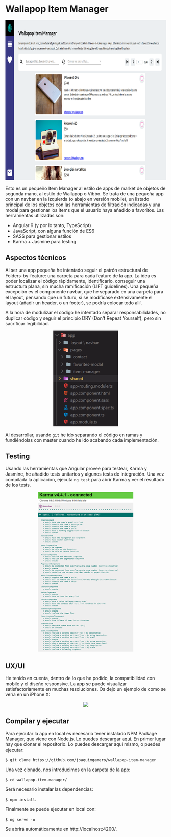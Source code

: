 # Wallapop Item Manager

<p align="center">
  <img src="https://raw.githubusercontent.com/joaquimgamero/joaquimgamero.github.io/master/img/app.png" height="500">
</p>

Esto es un pequeño Item Manager al estilo de apps de market de objetos de segunda mano, al estilo de Wallapop o Vibbo. Se trata de una pequeña app con un navbar en la izquierda (o abajo en versión mobile), un listado principal de los objetos con las herramientas de filtración indicadas y una modal para gestionar los items que el usuario haya añadido a favoritos. Las herramientas utilizadas son:

* Angular 9 (y por lo tanto, TypeScript)
* JavaScript, con alguna función de ES6
* SASS para gestionar estilos
* Karma + Jasmine para testing

## Aspectos técnicos

Al ser una app pequeña he intentado seguir el patrón estructural de Folders-by-feature: una carpeta para cada feature de la app. La idea es poder localizar el código rápidamente, identificarlo, conseguir una estructura plana, sin mucha ramificación (LIFT guidelines). Una pequeña excepción es el componente navbar, que he separado en una carpeta para el layout, pensando que un futuro, si se modificase extensivamente el layout (añadir un header, o un footer), se podría colocar todo allí.

A la hora de modulizar el código he intentado separar responsabilidades, no duplicar código y seguir el principio DRY (Don't Repeat Yourself), pero sin sacrificar legibilidad.

<p align="center">
  <img src="https://raw.githubusercontent.com/joaquimgamero/joaquimgamero.github.io/master/img/estructura.png" height="300">
</p>

Al desarrollar, usando `git` he ido separando el código en ramas y fundiéndolas con master cuando he ido acabando cada implementación.

## Testing

Usando las herramientas que Angular provee para testear, Karma y Jasmine, he añadido tests unitarios y algunos tests de integración. Una vez compilada la aplicación, ejecuta `ng test` para abrir Karma y ver el resultado de los tests.

<p align="center">
  <img src="https://raw.githubusercontent.com/joaquimgamero/joaquimgamero.github.io/master/img/testing.png" height="500">
</p>

## UX/UI

He tenido en cuenta, dentro de lo que he podido, la compatibilidad con mobile y el diseño responsive. La app se puede visualizar satisfactoriamente en muchas resoluciones. Os dejo un ejemplo de como se vería en un iPhone X:

<p align="center">
  <img src="https://raw.githubusercontent.com/joaquimgamero/joaquimgamero.github.io/master/img/readme-mobile.gif" height="500">
</p>


## Compilar y ejecutar

Para ejecutar la app en local es necesario tener instalado NPM Package Manager, que viene con Node.js. Lo puedes descargar <a href="https://nodejs.org/en/">aquí</a>. En primer lugar hay que clonar el repositorio. Lo puedes descargar aquí mismo, o puedes ejecutar:

`$ git clone https://github.com/joaquimgamero/wallapop-item-manager`

Una vez clonado, nos introducimos en la carpeta de la app:

`$ cd wallapop-item-manager/`

Será necesario instalar las dependencias:

`$ npm install`.

Finalmente se puede ejecutar en local con: 

`$ ng serve -o`

Se abrirá automáticamente en http://localhost:4200/.
